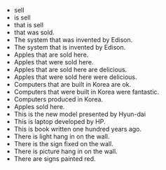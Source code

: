 - sell
- is sell
- that is sell
- that was sold.
- The system that was invented by Edison.
- The system that is invented by Edison.
- Apples that are sold here.
- Apples that were sold here.
- Apples that are sold here are delicious.
- Apples that were sold here were delicious.
- Computers that are built in Korea are ok.
- Computers that were built in Korea were fantastic.
- Computers produced in Korea.
- Apples sold here.
- This is the new model presented by Hyun-dai
- This is laptop developed by HP.
- This is book written one hundred years ago.
- There is light hang in on the wall.
- There is the sign fixed on the wall.
- There is picture hang in on the wall.
- There are signs painted red.
